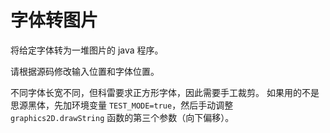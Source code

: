 # 字体转图片

将给定字体转为一堆图片的 java 程序。

请根据源码修改输入位置和字体位置。


不同字体长宽不同，但科雷要求正方形字体，因此需要手工裁剪。
如果用的不是思源黑体，先加环境变量 `TEST_MODE=true`，然后手动调整 `graphics2D.drawString` 函数的第三个参数（向下偏移）。

